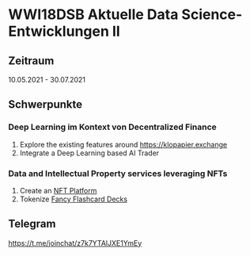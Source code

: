 # WWI18DSB Aktuelle Data Science-Entwicklungen II

## Zeitraum
10.05.2021 - 30.07.2021

## Schwerpunkte
### Deep Learning im Kontext von Decentralized Finance
1. Explore the existing features around https://klopapier.exchange
2. Integrate a Deep Learning based AI Trader

### Data and Intellectual Property services leveraging NFTs
1. Create an [NFT Platform](https://www.youtube.com/watch?v=WsZyb2T83lo) 
2. Tokenize [Fancy Flashcard Decks](https://github.com/fancy-flashcard/ffc/blob/master/README.md)

## Telegram
https://t.me/joinchat/z7k7YTAlJXE1YmEy
